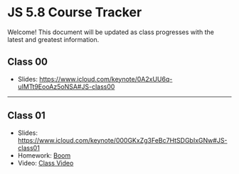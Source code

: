 # JS 5.8 Course Tracker

Welcome! This document will be updated as class progresses with the latest and greatest information.

## Class 00

* Slides: https://www.icloud.com/keynote/0A2xUU6q-uIMTt9EooAz5oNSA#JS-class00

---

## Class 01

* Slides: https://www.icloud.com/keynote/000GKxZg3FeBc7HtSDGbIxGNw#JS-class01
* Homework: [Boom](https://gist.github.com/bobbytables/3bf4f9de6d9f843add7a710032cf9821)
* Video: [Class Video](https://youtu.be/l_Onh-SZ_mk)